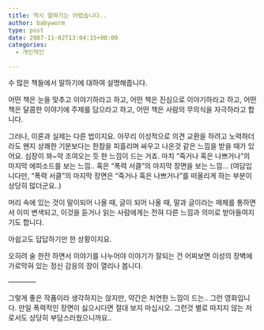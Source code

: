 ```yaml
---
title: 역시 말하기는 어렵습니다..
author: babyworm
type: post
date: 2007-11-02T13:04:15+00:00
categories:
  - 개인적인

---
```

수 많은 책들에서 말하기에 대하여 설명해줍니다.

어떤 책은 눈을 맞추고 이야기하라고 하고, 어떤 책은 진심으로 이야기하라고 하고, 어떤 책은 달콤한 이야기에 주제를 담으라고 하고, 어떤 책은 사람의 무의식을 자극하라고 합니다.

그러나, 이론과 실제는 다른 법이지요. 아무리 이성적으로 의견 교환을 하려고 노력하더라도 왠지 상쾌한 기분보다는 한참을 피흘리며 싸우고 나온것 같은 느낌을 받을 때가 있어요. 심장이 꽈~악 조여오는 듯 한 느낌이 드는 거죠. 마치 &#8220;죽거나 혹은 나쁘거나&#8221;의 마지막 에피소드를 보는 느낌.. 혹은 &#8220;폭력 서클&#8221;의 마지막 장면을 보는 느낌&#8230; (여담입니다만, &#8220;폭력 서클&#8221;의 마지막 장면은 &#8220;죽거나 혹은 나쁘거나&#8221;를 떠올리게 하는 부분이 상당히 많더군요..)

머리 속에 있는 것이 말이되어 나올 때, 글이 되어 나올 때, 말과 글이라는 매체를 통하면서 이미 변색되고, 이것을 듣거나 읽는 사람에게는 전혀 다른 느낌과 의미로 받아들여지기도 합니다.

아쉽고도 답답하기만 한 상황이지요.

오히려 술 한잔 하면서 이야기를 나누어야 이야기가 잘되는 건 어찌보면 이성의 장벽에 가로막혀 있는 정신 감응의 장이 열리나 봅니다.

&#8212;&#8212;&#8212;&#8212;

그렇게 좋은 작품이라 생각하지는 않지만, 약간은 처연한 느낌이 드는.. 그런 영화입니다. 만일 폭력적인 장면이 싫으시다면 절대 보지 마십시오. 그런것 별로 따지지 않는 저로서도 상당히 부담스러웠으니까요..

